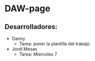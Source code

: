# DAW-page
## Desarrolladores:
- Danny
    - Tarea: poner la plantilla del trabajo
- Jordi Mesas 
    - Tarea: Miercoles 7

